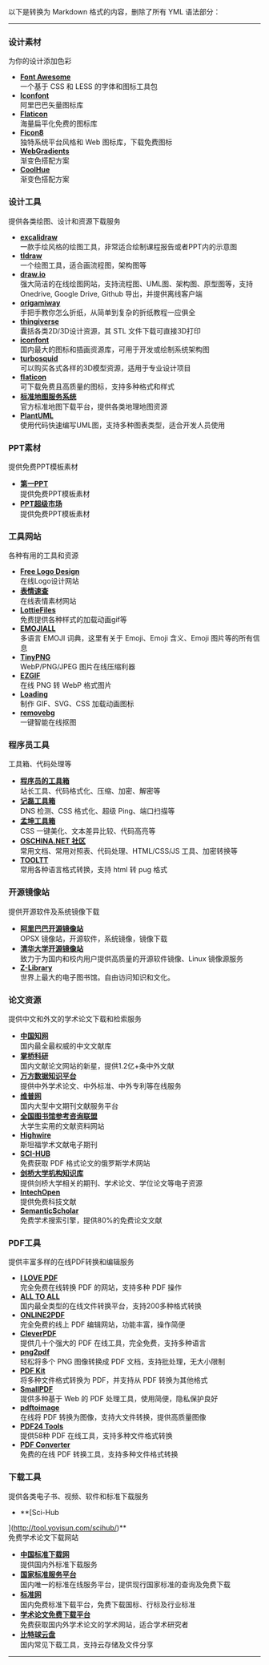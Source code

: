 以下是转换为 Markdown 格式的内容，删除了所有 YML 语法部分：

---

### 设计素材
为你的设计添加色彩

- **[Font Awesome](https://fontawesome.com/)**  
  一个基于 CSS 和 LESS 的字体和图标工具包
- **[Iconfont](https://www.iconfont.cn/)**  
  阿里巴巴矢量图标库
- **[Flaticon](https://www.flaticon.com/)**  
  海量扁平化免费的图标库
- **[Ficon8](https://www.flaticon.com/authors/ficon8)**  
  独特系统平台风格和 Web 图标库，下载免费图标
- **[WebGradients](https://webgradients.com/)**  
  渐变色搭配方案
- **[CoolHue](https://webkul.github.io/coolhue/)**  
  渐变色搭配方案

### 设计工具
提供各类绘图、设计和资源下载服务

- **[excalidraw](https://excalidraw.com/)**  
  一款手绘风格的绘图工具，非常适合绘制课程报告或者PPT内的示意图
- **[tldraw](https://www.tldraw.com/)**  
  一个绘图工具，适合画流程图，架构图等
- **[draw.io](https://app.diagrams.net/)**  
  强大简洁的在线绘图网站，支持流程图、UML图、架构图、原型图等，支持 Onedrive, Google Drive, Github 导出，并提供离线客户端
- **[origamiway](https://www.origamiway.com/)**  
  手把手教你怎么折纸，从简单到复杂的折纸教程一应俱全
- **[thingiverse](https://www.thingiverse.com/)**  
  囊括各类2D/3D设计资源，其 STL 文件下载可直接3D打印
- **[iconfont](https://www.iconfont.cn/)**  
  国内最大的图标和插画资源库，可用于开发或绘制系统架构图
- **[turbosquid](https://www.turbosquid.com/)**  
  可以购买各式各样的3D模型资源，适用于专业设计项目
- **[flaticon](https://www.flaticon.com/)**  
  可下载免费且高质量的图标，支持多种格式和样式
- **[标准地图服务系统](http://bzdt.nasg.gov.cn/)**  
  官方标准地图下载平台，提供各类地理地图资源
- **[PlantUML](https://plantuml.com/)**  
  使用代码快速编写UML图，支持多种图表类型，适合开发人员使用

### PPT素材
提供免费PPT模板素材

- **[第一PPT](https://www.diyippt.com/)**  
  提供免费PPT模板素材
- **[PPT超级市场](https://www.pptsupermarket.com/)**  
  提供免费PPT模板素材

### 工具网站
各种有用的工具和资源

- **[Free Logo Design](https://www.freelogodesign.org/)**  
  在线Logo设计网站
- **[表情速查](https://www.emojiall.com/)**  
  在线表情素材网站
- **[LottieFiles](https://lottiefiles.com/)**  
  免费提供各种样式的加载动画gif等
- **[EMOJIALL](https://www.emojiall.com/)**  
  多语言 EMOJI 词典，这里有关于 Emoji、Emoji 含义、Emoji 图片等的所有信息
- **[TinyPNG](https://tinypng.com/)**  
  WebP/PNG/JPEG 图片在线压缩利器
- **[EZGIF](https://ezgif.com/)**  
  在线 PNG 转 WebP 格式图片
- **[Loading](https://loading.io/)**  
  制作 GIF、SVG、CSS 加载动画图标
- **[removebg](https://www.remove.bg/)**  
  一键智能在线抠图

### 程序员工具
工具箱、代码处理等

- **[程序员的工具箱](https://toolbox.yourwebsite.com/)**  
  站长工具、代码格式化、压缩、加密、解密等
- **[记磊工具箱](https://toolbox.jilei.com/)**  
  DNS 检测、CSS 格式化、超级 Ping、端口扫描等
- **[孟坤工具箱](https://toolbox.mengkun.com/)**  
  CSS 一键美化、文本差异比较、代码高亮等
- **[OSCHINA.NET 社区](https://www.oschina.net/)**  
  常用文档、常用对照表、代码处理、HTML/CSS/JS 工具、加密转换等
- **[TOOLTT](https://tooltt.com/)**  
  常用各种语言格式转换，支持 html 转 pug 格式

### 开源镜像站
提供开源软件及系统镜像下载

- **[阿里巴巴开源镜像站](https://developer.aliyun.com/mirror/)**  
  OPSX 镜像站，开源软件，系统镜像，镜像下载
- **[清华大学开源镜像站](https://mirrors.tuna.tsinghua.edu.cn/)**  
  致力于为国内和校内用户提供高质量的开源软件镜像、Linux 镜像源服务
- **[Z-Library](https://z-lib.org/)**  
  世界上最大的电子图书馆。自由访问知识和文化。

### 论文资源
提供中文和外文的学术论文下载和检索服务

- **[中国知网](http://www.cnki.net/)**  
  国内最全最权威的中文文献库
- **[掌桥科研](http://www.zhangqiaokeyan.com/?from=lsdn)**  
  国内文献论文网站的新星，提供1.2亿+条中外文献
- **[万方数据知识平台](http://www.wanfangdata.com.cn/index.html)**  
  提供中外学术论文、中外标准、中外专利等在线服务
- **[维普网](http://www.cqvip.com/)**  
  国内大型中文期刊文献服务平台
- **[全国图书馆参考咨询联盟](http://ucdrs.net/)**  
  大学生实用的文献资料网站
- **[Highwire](http://www.highwirepress.com/)**  
  斯坦福学术文献电子期刊
- **[SCI-HUB](http://tool.yovisun.com/scihub/)**  
  免费获取 PDF 格式论文的俄罗斯学术网站
- **[剑桥大学机构知识库](http://www.dspace.cam.ac.uk/)**  
  提供剑桥大学相关的期刊、学术论文、学位论文等电子资源
- **[IntechOpen](http://www.intechopen.com/)**  
  提供免费科技文献
- **[SemanticScholar](http://www.semanticscholar.org/)**  
  免费学术搜索引擎，提供80%的免费论文文献

### PDF工具
提供丰富多样的在线PDF转换和编辑服务

- **[I LOVE PDF](https://www.ilovepdf.com/zh-cn)**  
  完全免费在线转换 PDF 的网站，支持多种 PDF 操作
- **[ALL TO ALL](https://www.alltoall.net/image-pdf/)**  
  国内最全类型的在线文件转换平台，支持200多种格式转换
- **[ONLINE2PDF](https://online2pdf.com/)**  
  完全免费的线上 PDF 编辑网站，功能丰富，操作简便
- **[CleverPDF](https://www.cleverpdf.com/cn)**  
  提供几十个强大的 PDF 在线工具，完全免费，支持多种语言
- **[png2pdf](https://png2pdf.com/zh/)**  
  轻松将多个 PNG 图像转换成 PDF 文档，支持批处理，无大小限制
- **[PDF Kit](https://pdfkit.com/zh/)**  
  将多种文件格式转换为 PDF，并支持从 PDF 转换为其他格式
- **[SmallPDF](https://smallpdf.com/pdf-tools)**  
  提供多种基于 Web 的 PDF 处理工具，使用简便，隐私保护良好
- **[pdftoimage](https://pdftoimage.com/zh/)**  
  在线将 PDF 转换为图像，支持大文件转换，提供高质量图像
- **[PDF24 Tools](https://tools.pdf24.org/zh/all-tools)**  
  提供58种 PDF 在线工具，支持多种文件格式转换
- **[PDF Converter](https://pdf.i-love-pdf.com/zh-cn/)**  
  免费的在线 PDF 转换工具，支持多种文件格式转换

### 下载工具
提供各类电子书、视频、软件和标准下载服务

- **[Sci-Hub

](http://tool.yovisun.com/scihub/)**  
  免费学术论文下载网站
- **[中国标准下载网](http://www.csres.com/)**  
  提供国内外标准下载服务
- **[国家标准服务平台](http://std.samr.gov.cn/)**  
  国内唯一的标准在线服务平台，提供现行国家标准的查询及免费下载
- **[标准网](http://www.bzx365.com/)**  
  国内免费标准下载平台，免费下载国标、行标及行业标准
- **[学术论文免费下载平台](http://tool.yovisun.com/scihub/)**  
  免费获取国内外学术论文的学术网站，适合学术研究者
- **[比特球云盘](http://www.bitqiu.com/)**  
  国内常见下载工具，支持云存储及文件分享

---

